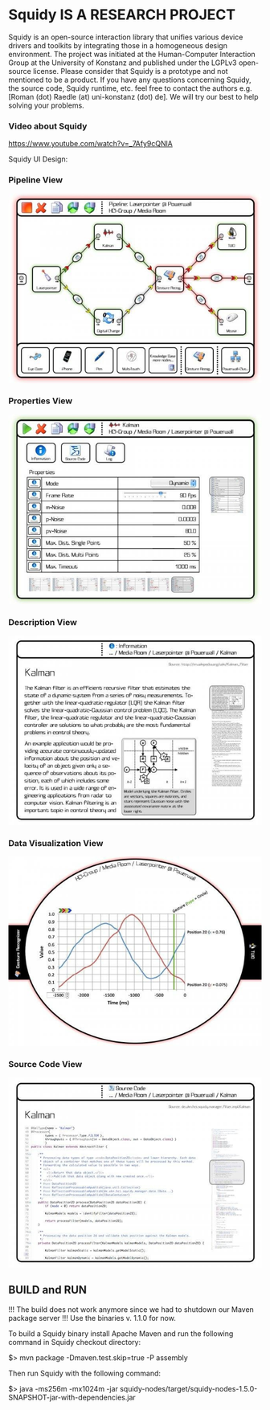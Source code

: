 # Squidy IS A RESEARCH PROJECT #

Squidy is an open-source interaction library that unifies various device drivers and toolkits by integrating those in a homogeneous design environment. The project was initiated at the Human-Computer Interaction Group at the University of Konstanz and published under the LGPLv3 open-source license. Please consider that Squidy is a prototype and not mentioned to be a product. If you have any questions concerning Squidy, the source code, Squidy runtime, etc. feel free to contact the authors e.g. [Roman (dot) Raedle (at) uni-konstanz (dot) de]. We will try our best to help solving your problems.

### Video about Squidy ###

https://www.youtube.com/watch?v=_7Afy9cQNlA

Squidy UI Design:

### Pipeline View ###

![Image of Pipeline](images/pipeline.jpg)

### Properties View ###

![Image of Properties](images/properties.jpg)

### Description View ###

![Image of Description](images/description.jpg)

### Data Visualization View ###

![Image of Data Visualization](images/data-visualization.jpg)

### Source Code View ###

![Image of Source Code](images/source-code.jpg)

## BUILD and RUN ##

!!! The build does not work anymore since we had to shutdown our Maven package server !!! Use the binaries v. 1.1.0 for now.

To build a Squidy binary install Apache Maven and run the following command in Squidy checkout directory:

$> mvn package -Dmaven.test.skip=true -P assembly

Then run Squidy with the following command:

$> java -ms256m -mx1024m -jar squidy-nodes/target/squidy-nodes-1.5.0-SNAPSHOT-jar-with-dependencies.jar
